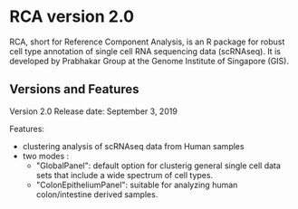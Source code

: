 # RCA version 2.0

RCA, short for Reference Component Analysis, is an R package for robust cell type annotation of single cell RNA sequencing data (scRNAseq). It is developed by Prabhakar Group at the Genome Institute of Singapore (GIS).

## Versions and Features

Version 2.0 
Release date: September 3, 2019

Features: 
* clustering analysis of scRNAseq data from Human samples
* two modes :
  * "GlobalPanel": default option for clusterig general single cell data sets that include a wide spectrum of cell types.          
  * "ColonEpitheliumPanel": suitable for analyzing human colon/intestine derived samples.
